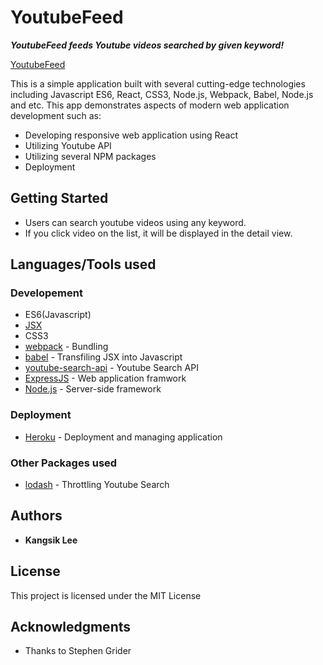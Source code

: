 # YoutubeFeed
***YoutubeFeed feeds Youtube videos searched by given keyword!***

[YoutubeFeed](https://youtubefeed-kangsik-lee.herokuapp.com)

This is a simple application built with several cutting-edge technologies including Javascript ES6, React, CSS3, Node.js, Webpack, Babel, Node.js and etc.
This app demonstrates aspects of modern web application development such as:

* Developing responsive web application using React
* Utilizing Youtube API
* Utilizing several NPM packages
* Deployment

## Getting Started

* Users can search youtube videos using any keyword.
* If you click video on the list, it will be displayed in the detail view.



## Languages/Tools used

### Developement
* ES6(Javascript)
* [JSX](https://reactjs.org/docs/introducing-jsx.html)
* CSS3
* [webpack](https://webpack.js.org/) - Bundling 
* [babel](https://babeljs.io/) - Transfiling JSX into Javascript
* [youtube-search-api](https://www.npmjs.com/package/youtube-api-search) - Youtube Search API
* [ExpressJS](https://expressjs.com/) - Web application framwork
* [Node.js](https://nodejs.org/en/) - Server-side framework


### Deployment
* [Heroku](https://devcenter.heroku.com/categories/reference) - Deployment and managing application

### Other Packages used
* [lodash](https://www.npmjs.com/package/lodash) - Throttling Youtube Search

## Authors

* **Kangsik Lee** 

## License

This project is licensed under the MIT License

## Acknowledgments

* Thanks to Stephen Grider